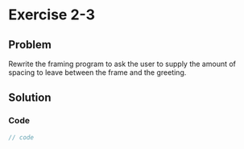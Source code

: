 # Exercise 2-3

## Problem
Rewrite the framing program to ask the user to supply the amount of spacing to leave between the frame and the greeting.

## Solution

### Code
```Cpp
// code
```
